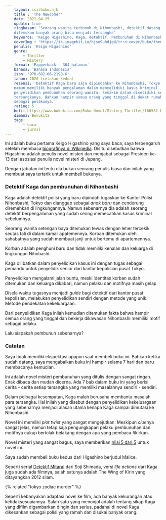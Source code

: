 ```yaml
---
    layout: isi/buku.njk
    title : 'The Newcomer'
    date: 2021-04-25
    update: true
    ringkasan: 'Seorang wanita terbunuh di Nihonbashi, detektif datang menyelidikinya dan
    ditemukan banyak orang bisa menjadi tersangka'
    keywords: 'Keigo Higashino, Kaga, detektif, Pembunuhan di Nihonbashi, The Newcomer, Jepang, Misteri, Novel'
    coverImg : 'https://ik.imagekit.io/hjse9uhdjqd/tr:n-cover/buku/thenewcomer_jNnlkJXcfB.jpg'
    penulis: 'Keigo Higashino'
    genre: 
        - Thriller
        - Mistery
    format: 'Papperback - 304 halaman'
    bahasa: 'Bahasa Indonesia'
    isbn: '978-602-06-2190-6'
    tahun: 2020 (cetakan kedua)
    resensi: 'Detektif Kaga baru saja dipindahkan ke Nihonbashi, Tokyo. Dia memang pendatang baru
    namun memiliki banyak pengalaman dalam menyelidiki kasus kriminal. Langsung bergabung dengan
    penyelidikan pembunuhan seorang wanita. Semakin dalam diselidiki semakin banyak kemungkinan
    tersangkanya. Bahkan hampir semua orang yang tinggal di dekat rumah korban memiliki motif
    sebagai pelakunya.'
    rating: 5
    beli: https://www.bukukita.com/Buku-Novel/Mistery-Thriller/166582-Pembunuhan-di-Nihonbashi.html 
    dimana: Bukukita
    tags: 
        - baca
        - jurnal
---
```


Ini adalah buku pertama Keigo Higashino yang saya baca, saya terpengaruh setelah membaca
[biografinya di Wikipedia](https://en.wikipedia.org/wiki/Keigo_Higashino). Disitu disebutkan bahwa
Higashino adalah penulis novel misteri dan menjabat sebagai Presiden ke-13 dari asosiasi penulis
novel misteri di Jepang.

Dengan jabatan ini tentu dia bukan seorang penulis biasa dan inilah yang membuat saya tertarik untuk
membeli bukunya.

### Detektif Kaga dan pembunuhan di Nihonbashi

Kaga adalah detektif polisi yang baru dipindah tugaskan ke Kantor Polisi Nihonbashi, Tokyo dan
dianggap sebagai *anak baru* dan cenderung diremehkan di lingkungannya. Namun sebenarnya dia adalah
seorang detektif berpengalaman yang sudah sering memecahkan kasus kriminal sebelumnya.

Seorang wanita setengah baya ditemukan tewas dengan leher tercekik seutas tali di dalam kamar
apatemennya. Korban ditemukan oleh sahabatnya yang sudah membuat janji untuk bertemu di apartemennya.

Korban adalah penghuni baru dan tidak memiliki kenalan dan keluarga di lingkungan
Nihobashi. 

Kaga dilibatkan dalam penyelidikan kasus ini dengan tugas sebagai pemandu untuk penyelidik
senior dari kantor kepolisian pusat Tokyo.

Penyelidikan mengalami jalan buntu, meski identitas korban sudah ditemukan dan keluarga dikabari, namun pelaku dan motifnya masih gelap.

Disela waktu tugasnya menjadi *guide* bagi detektif dari kantor pusat kepolisian,
melakukan penyelidikan sendiri dengan metode yang unik. Metode pendekatan kekeluargaan.

Dari penyelidikan  Kaga inilah kemudian ditemukan fakta bahwa hampir semua orang yang tinggal
dan bekerja dikawasan Nihonbashi memiliki motif sebagai pelaku.

Lalu siapakah pembunuh sebenarnya?

### Catatan

Saya tidak memiliki ekspektasi apapun saat membeli buku ini. Bahkan ketika sudah datang, saya
mengabaikan buku ini hampir selama 7 hari dan baru membacanya kemudian.

Ini adalah novel misteri pembunuhan yang ditulis dengan sangat ringan. Enak dibaca dan mudah
dicerna. Ada 7 bab dalam buku ini yang berisi cerita - cerita setiap tersangka yang memiliki
masalahnya sendiri - sendiri.

Dalam pelbagai kesempatan, Kaga malah berusaha membantu masalah para tersangka. Hal inilah yang disebut dengan penyelidikan kekeluargaan yang sebenarnya menjadi alasan utama kenapa  Kaga sampai dimutasi ke Nihonbashi.

Novel ini memiliki *plot twist* yang sangat mengejutkan. Meskipun *clue*nya sangat jelas, namun
tetap saja pengungkapan pelaku pembunuhan dan motifnya cukup bertolak belakang dengan apa yang
pembaca fikirkan.

Novel misteri yang sangat bagus, saya memberikan [nilai 5 dari 5](/baca/rating) untuk novel ini.

Saya sudah membeli buku kedua dari Higashino berjudul Malice.

Seperti serial [Detektif Mitarai](/baca/tokyoZodiacMurders) dari Soji Shimada, versi *life actions*
dari  Kaga juga sudah ada filmnya, salah satunya adalah The Wing of Kirin yang ditayangkan 2012
silam.

{% related "tokyo zodiac murder" %}

Seperti kebanyakan adaptasi novel ke film, ada banyak kekurangan atau ketidaksesuaiannya. Salah satu
yang menonjol adalah tentang sikap Kaga yang difilm digambarkan dingin dan serius, padahal di novel
Kaga dikesankan sebagai polisi yang ramah dan disukai banyak orang.
